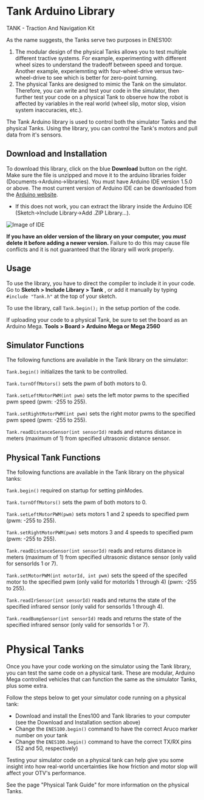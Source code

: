 # Tank Arduino Library

TANK - Traction And Navigation Kit

As the name suggests, the Tanks serve two purposes in ENES100:
1) The modular design of the physical Tanks allows you to test multiple different tractive systems. For example, experimenting with different wheel sizes to understand the tradeoff between speed and torque. Another example, experiemnting with four-wheel-drive versus two-wheel-drive to see which is better for zero-point turning.
2) The physical Tanks are designed to mimic the Tank on the simulator. Therefore, you can write and test your code in the simulator, then further test your code on a physical Tank to observe how the robot is affected by variables in the real world (wheel slip, motor slop, vision system inaccuracies, etc.).

The Tank Arduino library is used to control both the simulator Tanks and the physical Tanks. Using the library, you can control the Tank's motors and pull data from it's sensors. 

## Download and Installation

To download this library, click on the blue **Download** button on the right. Make sure the file is unzipped and move it to the arduino libraries folder (Documents->Arduino->libraries). You must have Arduino IDE version 1.5.0 or above. The most current version of Arduino IDE can be downloaded from the [Arduino website](https://www.arduino.cc/en/Main/Software).

* If this does not work, you can extract the library inside the Arduino IDE (Sketch->Include Library->Add .ZIP Library...).

![Image of IDE](https://github.com/umdenes100/TankArduinoLibrary/blob/master/img/Arduino_Library_Setup.png)

**If you have an older version of the library on your computer, you _must_ delete it before adding a newer version.** Failure to do this may cause file conflicts and it is not guaranteed that the library will work properly.

## Usage

To use the library, you have to direct the compiler to include it in your code. Go to **Sketch > Include Library > Tank** , or add it manually by typing `#include "Tank.h"` at the top of your sketch.

To use the library, call `Tank.begin();` in the setup portion of the code.

If uploading your code to a physical Tank, be sure to set the board as an Arduino Mega. **Tools > Board > Arduino Mega or Mega 2560**

## Simulator Functions

The following functions are available in the Tank library on the simulator:

`Tank.begin()`
initializes the tank to be controlled.

`Tank.turnOffMotors()`
sets the pwm of both motors to 0.

`Tank.setLeftMotorPWM(int pwm)`
sets the left motor pwms to the specified pwm speed (pwm: -255 to 255).

`Tank.setRightMotorPWM(int pwm)`
sets the right motor pwms to the specified pwm speed (pwm: -255 to 255).

`Tank.readDistanceSensor(int sensorId)`
reads and returns distance in meters (maximum of 1) from specified ultrasonic distance sensor.

## Physical Tank Functions

The following functions are available in the Tank library on the physical tanks:

`Tank.begin()`
required on startup for setting pinModes.

`Tank.turnOffMotors()`
sets the pwm of both motors to 0.

`Tank.setLeftMotorPWM(pwm)`
sets motors 1 and 2 speeds to specified pwm (pwm: -255 to 255).

`Tank.setRightMotorPWM(pwm)`
sets motors 3 and 4 speeds to specified pwm (pwm: -255 to 255).

`Tank.readDistanceSensor(int sensorId)`
reads and returns distance in meters (maximum of 1) from specified ultrasonic distance sensor (only valid for sensorIds 1 or 7).

`Tank.setMotorPWM(int motorId, int pwm)`
sets the speed of the specifed motor to the specified pwm (only valid for motorIds 1 through 4) (pwm: -255 to 255).

`Tank.readIrSensor(int sensorId)`
reads and returns the state of the specified infrared sensor (only valid for sensorIds 1 through 4).

`Tank.readBumpSensor(int sensorId)`
reads and returns the state of the specified infrared sensor (only valid for sensorIds 1 or 7).

# Physical Tanks

Once you have your code working on the simulator using the Tank library, you can test the same code on a physical tank. These are modular, Arduino Mega controlled vehicles that can function the same as the simulator Tanks, plus some extra.

Follow the steps below to get your simulator code running on a physical tank:
- Download and install the Enes100 and Tank libraries to your computer (see the Download and Installation section above)
- Change the `ENES100.begin()` command to have the correct Aruco marker number on your tank
- Change the `ENES100.begin()` command to have the correct TX/RX pins (52 and 50, respectively)

Testing your simulator code on a physical tank can help give you some insight into how real-world uncertainties like how friction and motor slop will affect your OTV's performance.

See the page "Physical Tank Guide" for more information on the physical Tanks.
